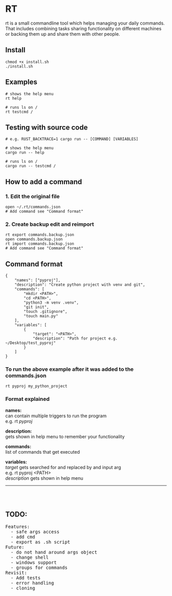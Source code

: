 # RT
rt is a small commandline tool which helps managing your daily commands. That includes combining tasks sharing functionality on different machines or backing them up and share them with other people.

## Install
```
chmod +x install.sh
./install.sh
```

## Examples
```
# shows the help menu
rt help

# runs ls on /
rt testcmd /
```

## Testing with source code
```
# e.g. RUST_BACKTRACE=1 cargo run -- [COMMAND] [VARIABLES]

# shows the help menu
cargo run -- help

# runs ls on /
cargo run -- testcmd /
```

## How to add a command
### 1. Edit the original file
```
open ~/.rt/commands.json
# Add command see "Command format"
```

### 2. Create backup edit and reimport
```
rt export commands.backup.json
open commands.backup.json
rt import commands.backup.json
# Add command see "Command format"
```

## Command format
```
{
    "names": ["pyproj"],
    "description": "Create python project with venv and git",
    "commands": [
        "mkdir <PATH>",
        "cd <PATH>",
        "python3 -m venv .venv",
        "git init",
        "touch .gitignore",
        "touch main.py"
    ],
    "variables": [
        {
            "target": "<PATH>",
            "description": "Path for project e.g. ~/Desktop/test_pyproj"
        }
    ]
}
```
### To run the above example after it was added to the commands.json
```
rt pyproj my_python_project
```
### Format explained
**names:**  
can contain multiple triggers to run the program  
e.g. rt _pyproj_  

**description:**  
gets shown in help menu to remember your functionality  

**commands:**  
list of commands that get executed  

**variables:**  
_target_ gets searched for and replaced by and input arg  
e.g. rt pyproj &lt;PATH&gt;  
_description_ gets shown in help menu

<hr>

<br><br>
<h2>TODO:</h2>
<pre>
Features:
  - safe args access
  - add cmd
  - export as .sh script
Future:
  - do not hand around args object
  - change shell
  - windows support
  - groups for commands
Revisit:
  - Add tests
  - error handling
  - cloning
</pre>